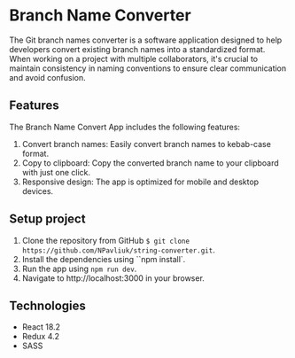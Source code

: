 # Branch Name Converter

The Git branch names converter is a software application designed to help developers convert existing branch names into
a standardized format. When working on a project with multiple collaborators, it's crucial to maintain consistency in
naming conventions to ensure clear communication and avoid confusion.

## Features

The Branch Name Convert App includes the following features:

1. Convert branch names: Easily convert branch names to kebab-case format.
2. Copy to clipboard: Copy the converted branch name to your clipboard with just one click.
3. Responsive design: The app is optimized for mobile and desktop devices.

## Setup project

1. Clone the repository from GitHub `$ git clone https://github.com/NPavliuk/string-converter.git`.
2. Install the dependencies using ``npm install`.
4. Run the app using `npm run dev`.
5. Navigate to http://localhost:3000 in your browser.


## Technologies

* React 18.2
* Redux 4.2
* SASS
